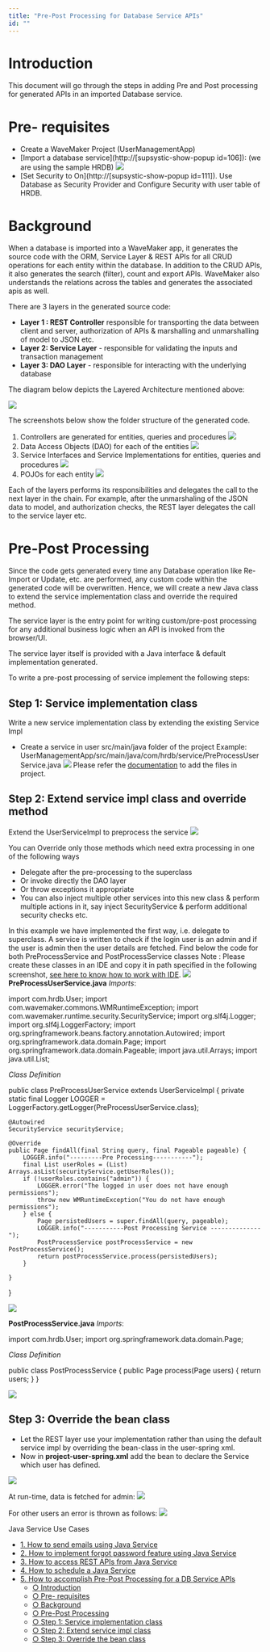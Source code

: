 ```yaml
---
title: "Pre-Post Processing for Database Service APIs"
id: ""
---
```


# **Introduction**

This document will go through the steps in adding Pre and Post processing for generated APIs in an imported Database service.

# **Pre- requisites**

- Create a WaveMaker Project (UserManagementApp)
- [Import a database service](http://[supsystic-show-popup id=106]): (we are using the sample HRDB) [![](./assets/hrdb.png)](./assets/hrdb.png)
- [Set Security to On](http://[supsystic-show-popup id=111]). Use Database as Security Provider and Configure Security with user table of HRDB.

# **Background**

When a database is imported into a WaveMaker app, it generates the source code with the ORM, Service Layer & REST APIs for all CRUD operations for each entity within the database. In addition to the CRUD APIs, it also generates the search (filter), count and export APIs. WaveMaker also understands the relations across the tables and generates the associated apis as well.

There are 3 layers in the generated source code:

- **Layer 1 : REST Controller** responsible for transporting the data between client and server, authorization of APIs & marshalling and unmarshalling of model to JSON etc.
- **Layer 2: Service Layer** \- responsible for validating the inputs and transaction management
- **Layer 3: DAO Layer** - responsible for interacting with the underlying database

The diagram below depicts the Layered Architecture mentioned above:

[![](./assets/word-image-155.png)](./assets/word-image-155.png)

The screenshots below show the folder structure of the generated code.

1. Controllers are generated for entities, queries and procedures [![](./assets/word-image-156.png)](./assets/word-image-156.png)
2. Data Access Objects (DAO) for each of the entities [![](./assets/word-image-157.png)](./assets/word-image-157.png)
3. Service Interfaces and Service Implementations for entities, queries and procedures [![](./assets/word-image-158.png)](./assets/word-image-158.png)
4. POJOs for each entity [![](./assets/word-image-159.png)](./assets/word-image-159.png)

Each of the layers performs its responsibilities and delegates the call to the next layer in the chain. For example, after the unmarshaling of the JSON data to model, and authorization checks, the REST layer delegates the call to the service layer etc.

# Pre-Post Processing

Since the code gets generated every time any Database operation like Re-Import or Update, etc. are performed, any custom code within the generated code will be overwritten. Hence, we will create a new Java class to extend the service implementation class and override the required method.

The service layer is the entry point for writing custom/pre-post processing for any additional business logic when an API is invoked from the browser/UI.

The service layer itself is provided with a Java interface & default implementation generated.

To write a pre-post processing of service implement the following steps:

## Step 1: Service implementation class

Write a new service implementation class by extending the existing Service Impl

- Create a service in user src/main/java folder of the project Example: UserManagementApp/src/main/java/com/hrdb/service/PreProcessUserService.java ![](./assets/word-image-160.png) Please refer the [documentation](/learn/app-development/services/3rd-party-libraries/#resource-files) to add the files in project.

## Step 2: Extend service impl class and override method

Extend the UserServiceImpl to preprocess the service ![](./assets/word-image-161.png)

You can Override only those methods which need extra processing in one of the following ways

- Delegate after the pre-processing to the superclass
- Or invoke directly the DAO layer
- Or throw exceptions it appropriate
- You can also inject multiple other services into this new class & perform multiple actions in it, say inject SecurityService & perform additional security checks etc.

In this example we have implemented the first way, i.e. delegate to superclass. A service is written to check if the login user is an admin and if the user is admin then the user details are fetched. Find below the code for both PreProcessService and PostProcessService classes Note : Please create these classes in an IDE and copy it in path specified in the following screenshot, [see here to know how to work with IDE](/learn/app-development/dev-integration/extending-application-using-ides/). ![](./assets/word-image-162a.png) **PreProcessUserService.java** _Imports_:

import com.hrdb.User;
import com.wavemaker.commons.WMRuntimeException;
import com.wavemaker.runtime.security.SecurityService;
import org.slf4j.Logger;
import org.slf4j.LoggerFactory;
import org.springframework.beans.factory.annotation.Autowired;
import org.springframework.data.domain.Page;
import org.springframework.data.domain.Pageable;
import java.util.Arrays;
import java.util.List;

_Class Definition_

public class PreProcessUserService extends UserServiceImpl {
    private static final Logger LOGGER = LoggerFactory.getLogger(PreProcessUserService.class);

    @Autowired
    SecurityService securityService;

    @Override
    public Page findAll(final String query, final Pageable pageable) {
        LOGGER.info("---------Pre Processing-----------");
        final List userRoles = (List) Arrays.asList(securityService.getUserRoles());
        if (!userRoles.contains("admin")) {
            LOGGER.error("The logged in user does not have enough permissions");
            throw new WMRuntimeException("You do not have enough permissions");
        } else {
            Page persistedUsers = super.findAll(query, pageable);
            LOGGER.info("-----------Post Processing Service --------------");
            PostProcessService postProcessService = new PostProcessService();
            return postProcessService.process(persistedUsers);
        }

    }
}

![](./assets/word-image-162.png)

**PostProcessService.java** _Imports_:

import com.hrdb.User;
import org.springframework.data.domain.Page;

_Class Definition_

public class PostProcessService {
    public Page process(Page users) {
        return users;
    }
}

![](./assets/word-image-163.png)

## Step 3: Override the bean class

- Let the REST layer use your implementation rather than using the default service impl by overriding the bean-class in the user-spring xml.
- Now in **project-user-spring.xml** add the bean to declare the Service which user has defined.

![](./assets/word-image-164.png)

At run-time, data is fetched for admin: ![](./assets/word-image-165.png)

For other users an error is thrown as follows: ![](./assets/word-image-166.png)

Java Service Use Cases

- [1\. How to send emails using Java Service](/learn/how-tos/sending-email-using-java-service/)
- [2\. How to implement forgot password feature using Java Service](/learn/how-tos/implementing-forgot-password-feature-using-java-service/)
- [3\. How to access REST APIs from Java Service](/learn/how-tos/accessing-rest-apis-java-service/)
- [4\. How to schedule a Java Service](/learn/how-tos/scheduling-java-service/)
- [5\. How to accomplish Pre-Post Processing for a DB Service APIs](/learn/how-tos/pre-post-processing-db-service-apis/)
    - [○ Introduction](#post-15541-_yhcaftcsao2l)
    - [○ Pre- requisites](#post-15541-_o3zunah3x1k6)
    - [○ Background](#post-15541-_gqy1z71bvxg0)
    - [○ Pre-Post Processing](#post-15541-_3waubt1z9n6d)
    - [○ Step 1: Service implementation class](#post-15541-_vkamxnxfo5yn)
    - [○ Step 2: Extend service impl class](#post-15541-_3ah5wvvmf3pa)
    - [○ Step 3: Override the bean class](#post-15541-_4lxw8svzi5oz)

